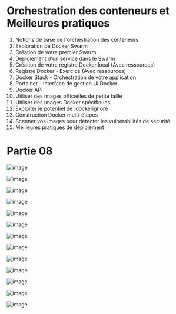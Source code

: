 # **Orchestration des conteneurs et Meilleures pratiques**

1. Notions de base de l'orchestration des conteneurs  
2. Exploration de Docker Swarm  
3. Création de votre premier Swarm  
4. Déploiement d'un service dans le Swarm  
5. Création de votre registre Docker local (Avec ressources)  
6. Registre Docker - Exercice (Avec ressources)  
7. Docker Stack - Orchestration de votre application  
8. Portainer - Interface de gestion UI Docker  
9. Docker API  
10. Utiliser des images officielles de petite taille  
11. Utiliser des images Docker spécifiques  
12. Exploiter le potentiel de .dockerignore  
13. Construction Docker multi-étapes  
14. Scanner vos images pour détecter les vulnérabilités de sécurité  
15. Meilleures pratiques de déploiement  




# Partie 08


![image](https://github.com/user-attachments/assets/fdb38afc-3e0a-4f62-8983-680fde19b2cd)


![image](https://github.com/user-attachments/assets/c8ebb5ce-3787-450e-8019-73c616c6402b)


![image](https://github.com/user-attachments/assets/8d35dbe9-e32e-4c22-8034-6df34036f565)


![image](https://github.com/user-attachments/assets/050d896d-9d86-4725-93c7-83fccad7e8d1)



![image](https://github.com/user-attachments/assets/dcf1eee2-8dd0-4513-bce2-120489dece18)


![image](https://github.com/user-attachments/assets/aaf62a89-46e8-49e4-8ff0-200a157d4f62)


![image](https://github.com/user-attachments/assets/5fcc00dc-b514-476b-9b00-9575b139b2ab)


![image](https://github.com/user-attachments/assets/29ad1211-f073-4d7f-aaa1-7fab725b4b73)


![image](https://github.com/user-attachments/assets/71117c36-4270-42c2-8dd9-288aa1ebea85)



![image](https://github.com/user-attachments/assets/758cfbe0-2801-4360-b309-17bcf520915c)


![image](https://github.com/user-attachments/assets/b0c5566b-c1e4-4930-8831-5c4630b4e935)


![image](https://github.com/user-attachments/assets/dec42b52-363c-4b98-895c-dcc479c47cf2)


![image](https://github.com/user-attachments/assets/1320490c-eaaa-4b2d-9a0f-ca69defc7dbd)











